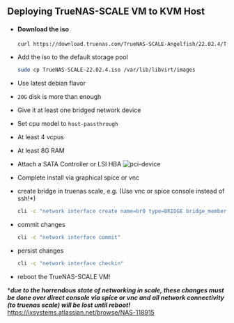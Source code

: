 ## Deploying TrueNAS-SCALE VM to KVM Host

- #### Download the iso
  ```bash
  curl https://download.truenas.com/TrueNAS-SCALE-Angelfish/22.02.4/TrueNAS-SCALE-22.02.4.iso -o TrueNAS-SCALE-22.02.4.iso
  ```
- Add the iso to the default storage pool
  ```bash
  sudo cp TrueNAS-SCALE-22.02.4.iso /var/lib/libvirt/images
  ```
- Use latest debian flavor
- `20G` disk is more than enough
- Give it at least one bridged network device
- Set cpu model to `host-passthrough`
- At least 4 vcpus
- At least 8G RAM
- Attach a SATA Controller or LSI HBA
![pci-device](https://user-images.githubusercontent.com/47095624/205194531-9c5f0229-b776-4816-a538-6094f9f2e153.png)
- Complete install via graphical spice or vnc
 
- create bridge in truenas scale, e.g. (Use vnc or spice console instead of ssh!*)
   ```bash
   cli -c "network interface create name=br0 type=BRIDGE bridge_members=eno1"
   ```
 - commit changes
    ```bash
    cli -c "network interface commit"
    ```
- persist changes
  ```bash
  cli -c "network interface checkin"
  ```
- reboot the TrueNAS-SCALE VM!
  
****due to the horrendous state of networking in scale, these changes must be done over direct console via spice or vnc and all network connectivity (to truenas scale) will be lost until reboot!***
https://ixsystems.atlassian.net/browse/NAS-118915
